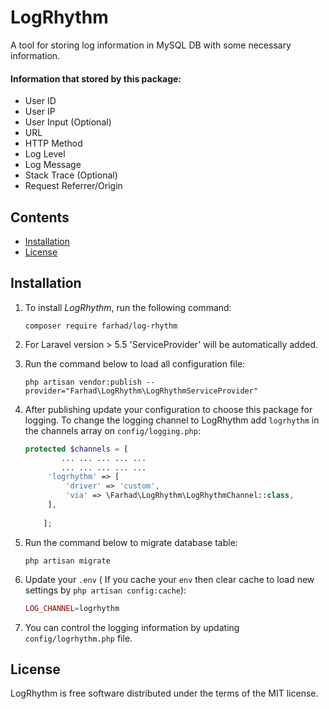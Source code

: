 # LogRhythm
A tool for storing log information in MySQL DB with some necessary information.

#### Information that stored by this package:

- User ID
- User IP
- User Input (Optional)
- URL
- HTTP Method
- Log Level
- Log Message
- Stack Trace (Optional) 
- Request Referrer/Origin


## Contents

- [Installation](#installation)
- [License](#License)


## Installation

1. To install *LogRhythm*, run the following command:

    ```shell
    composer require farhad/log-rhythm
    ```

2. For Laravel version > 5.5 'ServiceProvider' will be automatically added.

3. Run the command below to load all configuration file: 

    ```shell
    php artisan vendor:publish --provider="Farhad\LogRhythm\LogRhythmServiceProvider"
    ```

4. After publishing update your configuration to choose this package for logging. To change the logging channel to LogRhythm add `logrhythm` in the channels array on `config/logging.php`:
   
   ```php
   protected $channels = [
           ... ... ... ... ...
           ... ... ... ... ...
        'logrhythm' => [
            'driver' => 'custom',
            'via' => \Farhad\LogRhythm\LogRhythmChannel::class,
        ],
     
       ];

5. Run the command below to migrate database table: 

    ```shell
    php artisan migrate
    ```
6. Update your `.env` ( If you cache your `env` then clear cache to load new settings by `php artisan config:cache`):
   
   ```php
   LOG_CHANNEL=logrhythm
   ```
7. You can control the logging information by updating `config/logrhythm.php` file.


## License

LogRhythm is free software distributed under the terms of the MIT license.
